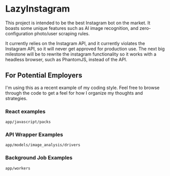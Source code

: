 # LazyInstagram

This project is intended to be the best Instagram bot on the market. It boasts some unique features such as AI image recognition, and zero-configuration photo/user scraping rules.

It currently relies on the Instagram API, and it currently violates the Instagram API, so it will never get approved for production use. The next big milestone will be to rewrite the instagram functionality so it works with a headless browser, such as PhantomJS, instead of the API.

## For Potential Employers

I'm using this as a recent example of my coding style. Feel free to browse through the code to get a feel for how I organize my thoughts and strategies.

### React examples

`app/javascript/packs`

### API Wrapper Examples

`app/models/image_analysis/drivers`

### Background Job Examples

`app/workers`
